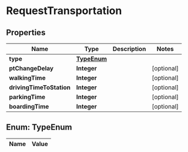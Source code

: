 

# RequestTransportation

## Properties

Name | Type | Description | Notes
------------ | ------------- | ------------- | -------------
**type** | [**TypeEnum**](#TypeEnum) |  | 
**ptChangeDelay** | **Integer** |  |  [optional]
**walkingTime** | **Integer** |  |  [optional]
**drivingTimeToStation** | **Integer** |  |  [optional]
**parkingTime** | **Integer** |  |  [optional]
**boardingTime** | **Integer** |  |  [optional]


## Enum: TypeEnum

Name | Value
---- | -----




